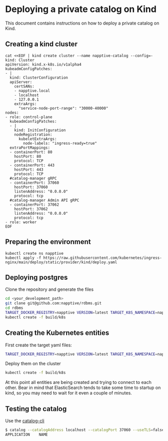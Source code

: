 # Deploying a private catalog on Kind

This document contains instructions on how to deploy a private catalog on Kind.

## Creating a kind cluster

```
cat <<EOF | kind create cluster --name napptive-catalog --config=-
kind: Cluster
apiVersion: kind.x-k8s.io/v1alpha4
kubeadmConfigPatches:
- |
  kind: ClusterConfiguration
  apiServer:
    certSANs:
    - napptive.local
    - localhost
    - 127.0.0.1
    extraArgs:
      "service-node-port-range": "30000-40000"
nodes:
- role: control-plane
  kubeadmConfigPatches:
  - |
    kind: InitConfiguration
    nodeRegistration:
      kubeletExtraArgs:
        node-labels: "ingress-ready=true"
  extraPortMappings:
  - containerPort: 80
    hostPort: 80
    protocol: TCP
  - containerPort: 443
    hostPort: 443
    protocol: TCP
  #catalog-manager gRPC
  - containerPort: 37060
    hostPort: 37060
    listenAddress: "0.0.0.0"
    protocol: tcp
  #catalog-manager Admin API gRPC
  - containerPort: 37062
    hostPort: 37062
    listenAddress: "0.0.0.0"
    protocol: tcp
- role: worker
EOF
```

## Preparing the environment

```
kubectl create ns napptive
kubectl apply -f https://raw.githubusercontent.com/kubernetes/ingress-nginx/main/deploy/static/provider/kind/deploy.yaml
```

## Deploying postgres

Clone the repository and generate the files

```bash
cd <your_development_path>
git clone git@github.com:napptive/rdbms.git
cd rdbms
TARGET_DOCKER_REGISTRY=napptive VERSION=latest TARGET_K8S_NAMESPACE=napptive make k8s-kind
kubectl create -f build/k8s
```

## Creating the Kubernetes entities

First create the target yaml files:

```bash
TARGET_DOCKER_REGISTRY=napptive VERSION=latest TARGET_K8S_NAMESPACE=napptive make k8s-kind
```

Deploy them on the cluster

```bash
kubectl create -f build/k8s
```

At this point all entities are being created and trying to connect to each other. Bear in mind that ElasticSearch tends to take some time to startup on kind, so you may need to wait for it even a couple of minutes.

## Testing the catalog

Use the [catalog-cli](https://github.com/napptive/catalog-cli)

```bash
$ catalog --catalogAddress localhost --catalogPort 37060 --useTLS=false list
APPLICATION    NAME
```
